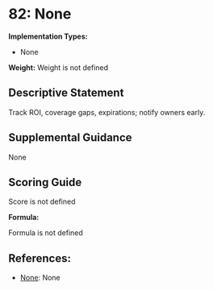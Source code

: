 # 82: None

**Implementation Types:**

- None

**Weight:** Weight is not defined

## Descriptive Statement

Track ROI, coverage gaps, expirations; notify owners early.

## Supplemental Guidance

None

## Scoring Guide

Score is not defined

**Formula:**

Formula is not defined

## References:

- [None](None): None
